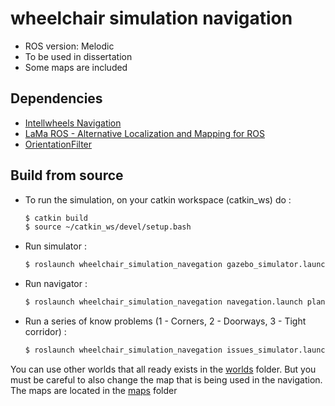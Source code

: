 # wheelchair simulation navigation
* ROS version: Melodic
* To be used in dissertation
* Some maps are included

## Dependencies

* [Intellwheels Navigation](https://github.com/siferati/intellwheels_nav)
* [LaMa ROS - Alternative Localization and Mapping for ROS](https://github.com/iris-ua/iris_lama_ros/)
* [OrientationFilter](https://github.com/PlusUltraa/orientationFilter)

## Build from source

* To run the simulation, on your catkin workspace (catkin_ws) do :
    ```bash
    $ catkin build
    $ source ~/catkin_ws/devel/setup.bash
    ```

* Run simulator :
    ```bash
    $ roslaunch wheelchair_simulation_navegation gazebo_simulator.launch world:=LVL_Two.world
    ```

* Run navigator :
    ```bash
    $ roslaunch wheelchair_simulation_navegation navegation.launch planner:=teb world:=LVL_Two.yaml
    ```

* Run a series of know problems (1 - Corners, 2 - Doorways, 3 - Tight corridor) :
    ```bash
    $ roslaunch wheelchair_simulation_navegation issues_simulator.launch problem:=1
    ```

You can use other worlds that all ready exists in the [worlds](https://github.com/PlusUltraa/wheelchair_simulation_navigation/tree/master/worlds) folder. But you must be careful to also change the map that is being used in the navigation. The maps are located in the [maps](https://github.com/PlusUltraa/wheelchair_simulation_navigation/tree/master/maps) folder
